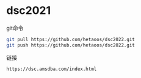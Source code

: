 # dsc2021

git命令

```bash
git pull https://github.com/hetaoos/dsc2022.git
git push https://github.com/hetaoos/dsc2022.git
```

链接
```bash
https://dsc.amsdba.com/index.html
```
